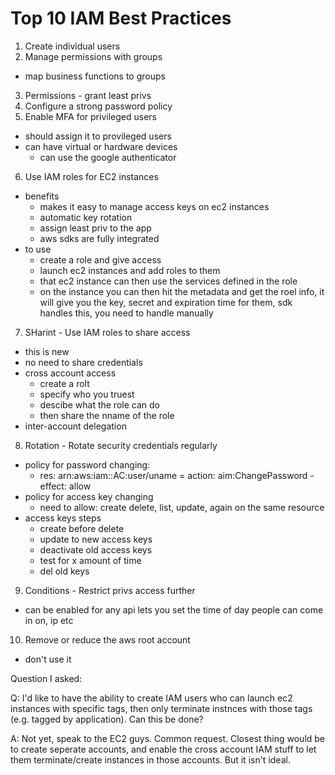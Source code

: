 # Top 10 IAM Best Practices

1. Create individual users
2. Manage permissions with groups
  - map business functions to groups
3. Permissions - grant least privs
4. Configure a strong password policy
5. Enable MFA for privileged users
  - should assign it to provileged users
  - can have virtual or hardware devices
    - can use the google authenticator
6. Use IAM roles for EC2 instances
  - benefits
    - makes it easy to manage access keys on ec2 instances
    - automatic key rotation
    - assign least priv to the app
    - aws sdks are fully integrated
  - to use
    - create a role and give access
    - launch ec2 instances and add roles to them
    - that ec2 instance can then use the services defined in the role
    - on the instance you can then hit the metadata and get the roel
      info, it will give you the key, secret and expiration time for
      them, sdk handles this, you need to handle manually
7. SHarint - Use IAM roles to share access
  - this is new
  - no need to share credentials
  - cross account access
    - create a rolt
    - specify who you truest
    - descibe what the role can do
    - then share the nname of the role
  - inter-account delegation
8. Rotation - Rotate security credentials regularly
  - policy for password changing:
    - res: arn:aws:iam::AC:user/uname = action: aim:ChangePassword - effect: allow
  - policy for access key changing
    - need to allow: create delete, list, update, again on the same resource
  - access keys steps
    - create before delete
    - update to new access keys
    - deactivate old access keys
    - test for x amount of time
    - del old keys
9. Conditions - Restrict privs access further
  - can be enabled for any api
  lets you set the time of day people can come in on, ip etc
10. Remove or reduce the aws root account
  - don't use it


Question I asked:

Q: I'd like to have the ability to create IAM users who can launch ec2
instances with specific tags, then only terminate instnces with those
tags (e.g. tagged by application). Can this be done?

A:  Not yet, speak to the EC2 guys. Common request. Closest thing would
be to create seperate accounts, and enable the cross account IAM
stuff to let them terminate/create instances in those accounts. But it
isn't ideal.



